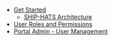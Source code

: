 * [Get Started](get-started)
  * [SHIP-HATS Architecture](archi-diagram)
 * [User Roles and Permissions](user-roles-permissions)
 * [Portal Admin - User Management](portal-guide/user-management) 

